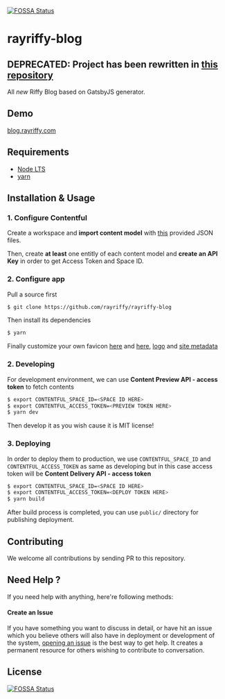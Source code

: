 [![FOSSA Status](https://app.fossa.com/api/projects/git%2Bgithub.com%2Frayriffy%2Frayriffy-blog.svg?type=shield)](https://app.fossa.com/projects/git%2Bgithub.com%2Frayriffy%2Frayriffy-blog?ref=badge_shield)

rayriffy-blog
=============

## DEPRECATED: Project has been rewritten in [this repository](https://github.com/rayriffy/rayriffy-blog-next)

All *new* Riffy Blog based on GatsbyJS generator.

Demo
----

[blog.rayriffy.com](https://blog.rayriffy.com)

Requirements
------------

-   [Node LTS](https://nodejs.org)
-   [yarn](https://yarnpkg.org)

Installation & Usage
--------------------

### 1. Configure Contentful

Create a workspace and **import content model** with [this](content/model/contentful.json) provided JSON files.

Then, create **at least** one entitly of each content model and **create an API Key** in order to get Access Token and Space ID.

### 2. Configure app

Pull a source first

```sh
$ git clone https://github.com/rayriffy/rayriffy-blog
```

Then install its dependencies

```sh
$ yarn
```

Finally customize your own favicon [here](static/favicon.ico) and [here](content/assets/logo.png), [logo](src/app/components/logo.tsx) and [site metadata](gatsby-config.js)

### 2. Developing

For development environment, we can use **Content Preview API - access token** to fetch contents

```sh
$ export CONTENTFUL_SPACE_ID=<SPACE ID HERE>
$ export CONTENTFUL_ACCESS_TOKEN=<PREVIEW TOKEN HERE>
$ yarn dev
```

Then develop it as you wish cause it is MIT license!

### 3. Deploying

In order to deploy them to production, we use `CONTENTFUL_SPACE_ID` and `CONTENTFUL_ACCESS_TOKEN` as same as developing but in this case access token will be **Content Delivery API - access token**

```sh
$ export CONTENTFUL_SPACE_ID=<SPACE ID HERE>
$ export CONTENTFUL_ACCESS_TOKEN=<DEPLOY TOKEN HERE>
$ yarn build
```

After build process is completed, you can use `public/` directory for publishing deployment.

Contributing
------------

We welcome all contributions by sending PR to this repository.

Need Help ?
-----------

If you need help with anything, here're following methods:

#### Create an Issue

If you have something you want to discuss in detail, or have hit an issue which you believe others will also have in deployment or development of the system, [opening an issue](https://github.com/rayriffy/rayriffy-blog/issues) is the best way to get help. It creates a permanent resource for others wishing to contribute to conversation.


## License
[![FOSSA Status](https://app.fossa.com/api/projects/git%2Bgithub.com%2Frayriffy%2Frayriffy-blog.svg?type=large)](https://app.fossa.com/projects/git%2Bgithub.com%2Frayriffy%2Frayriffy-blog?ref=badge_large)